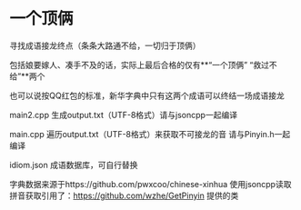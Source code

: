 # 一个顶俩
寻找成语接龙终点（条条大路通不给，一切归于顶俩）

包括娘要嫁人、凑手不及的话，实际上最后合格的仅有**“一个顶俩” “救过不给”**两个

也可以说按QQ红包的标准，新华字典中只有这两个成语可以终结一场成语接龙

main2.cpp  生成output.txt（UTF-8格式）请与jsoncpp一起编译

main.cpp   遍历output.txt（UTF-8格式）来获取不可接龙的音 请与Pinyin.h一起编译

idiom.json 成语数据库，可自行替换

字典数据来源于https://github.com/pwxcoo/chinese-xinhua 使用jsoncpp读取
拼音获取引用了：https://github.com/wzhe/GetPinyin 提供的类
